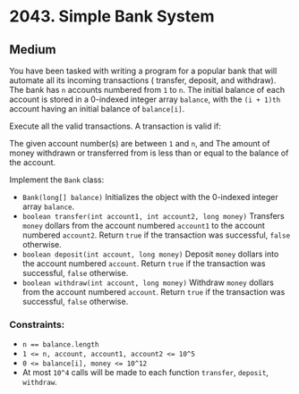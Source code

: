 # 2043. Simple Bank System

## Medium

You have been tasked with writing a program for a popular bank that will automate all its incoming transactions (
transfer, deposit, and withdraw). The bank has `n` accounts numbered from `1` to `n`. The initial balance of each
account is stored in a 0-indexed integer array `balance`, with the `(i + 1)th` account having an initial balance of
`balance[i]`.

Execute all the valid transactions. A transaction is valid if:

The given account number(s) are between `1` and `n`, and
The amount of money withdrawn or transferred from is less than or equal to the balance of the account.

Implement the `Bank` class:

- `Bank(long[] balance)` Initializes the object with the 0-indexed integer array `balance`.
- `boolean transfer(int account1, int account2, long money)` Transfers `money` dollars from the account numbered
  `account1` to the account numbered `account2`. Return `true` if the transaction was successful, `false` otherwise.
- `boolean deposit(int account, long money)` Deposit `money` dollars into the account numbered `account`. Return `true`
  if the transaction was successful, `false` otherwise.
- `boolean withdraw(int account, long money)` Withdraw `money` dollars from the account numbered `account`. Return
  `true` if the transaction was successful, `false` otherwise.

### Constraints:

- `n == balance.length`
- `1 <= n, account, account1, account2 <= 10^5`
- `0 <= balance[i], money <= 10^12`
- At most `10^4` calls will be made to each function `transfer`, `deposit`, `withdraw`.
